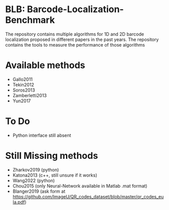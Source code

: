 # BLB: Barcode-Localization-Benchmark
The repository contains multiple algorithms for 1D and 2D barcode localization proposed in different papers in the past years. The repository contains the tools to measure the performance of those algorithms

# Available methods
* Gallo2011
* Tekin2012
* Soros2013
* Zamberletti2013
* Yun2017

# To Do
* Python interface still absent

# Still Missing methods
* Zharkov2019 (python)
* Katona2013 (c++, still unsure if it works)
* Wang2022 (python)
* Chou2015 (only Neural-Network available in Matlab .mat format)
* Blanger2019 (ask form at https://github.com/ImageU/QR_codes_dataset/blob/master/qr_codes_eula.pdf)

